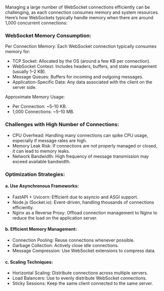 Managing a large number of WebSocket connections efficiently can be challenging, as each connection consumes memory and system resources. Here’s how WebSockets typically handle memory when there are around 1,000 concurrent connections:

### WebSocket Memory Consumption:
Per Connection Memory: Each WebSocket connection typically consumes memory for:

* TCP Socket: Allocated by the OS (around a few KB per connection).
* WebSocket Context: Includes headers, buffers, and state management (usually 1–2 KB).
* Message Queues: Buffers for incoming and outgoing messages.
* Application-Specific Data: Any data associated with the client on the server side.

Approximate Memory Usage:

* Per Connection: ~5–10 KB.
* 1,000 Connections: ~5–10 MB.

### Challenges with High Number of Connections:
* CPU Overhead: Handling many connections can spike CPU usage, especially if message rates are high.
* Memory Leak Risk: If connections are not properly managed or closed, it can lead to memory leaks.
* Network Bandwidth: High frequency of message transmission may exceed available bandwidth.

### Optimization Strategies:
#### a. Use Asynchronous Frameworks:
* FastAPI + Uvicorn: Efficient due to asyncio and ASGI support.
* Node.js (Socket.io): Event-driven, handling thousands of connections efficiently.
* Nginx as a Reverse Proxy: Offload connection management to Nginx to reduce the load on the application server.

#### b. Efficient Memory Management:
* Connection Pooling: Reuse connections whenever possible.
* Garbage Collection: Actively close idle connections.
* Message Compression: Use WebSocket extensions to compress data.

#### c. Scaling Techniques:
* Horizontal Scaling: Distribute connections across multiple servers.
* Load Balancers: Use to evenly distribute WebSocket connections.
* Sticky Sessions: Keep the same client connected to the same server.

